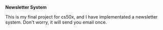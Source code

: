**Newsletter System**

This is my final project for cs50x, and I have implementated  a newsletter system. Don't worry, it will send you email once.
